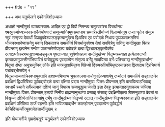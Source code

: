 +++
title = "१९"

+++
अथ चतुर्थप्रश्ने एकोनविंशोऽध्यायः

अथातो नान्दीमुखं
व्याख्यास्यामः आदित एव द्वौ विप्रौ निमन्त्र्य चतुरवरांश्च
पित्रर्थानथ श्मस्रुकर्माभ्यञ्जनस्नानैर्यथोपपादं
सम्पूज्याग्निमुपसमाधाय
सम्परिस्तीर्याज्यं विलाप्योत्पूय दध्ना घृतेन
संयुत्य स्रुवं सम्मृज्य देवार्थौ विप्रावुपवेश्यालङ्कृत्यानुदेश्य
द्विःपवित्र एव यवोदकं निधाय पुष्पफलाक्षतमिश्रं भोजनस्थानेष्वासनेषु यवान्
सिकताश्च सम्प्रकीर्य पित्रर्थानुपवेश्य तेषां सपवित्रेषु पाणिषु
नान्दीमुखाः पितरः प्रीयन्ताम् इत्यनेन मन्त्रेण
पात्रान्तरेणोपहत्य यवोदकं दत्वा द्विरथालङ्कृत्यैवमेव
दत्वाऽग्नौकरणमनुज्ञाप्यालङ्कृत्य पृषदाज्यात् स्रुवेणोपहत्य
नान्दीमुखेभ्यः पितृभ्यस्स्वाहा इत्येतावदग्नौ
कृत्वाऽन्नमुपस्तीर्णाभिघारितं
पात्रेषूद्धृत्य पृषदाज्येन संसृज्य दर्भेषु सादयित्वा
दर्भैः प्रतिच्छाद्य नान्दीमुखार्थानां पितॄणां क्षेष्ठा
अमुत्रामुष्मिन् लोके इति मन्त्रमूह्याभिमृश्य
विप्रेभ्यो द्विरुपस्तीर्याभिमृष्टस्यान्नस्य द्विरवदाय
द्विरभिघार्य यथावद्भोजयेत् १  
पितृसामान्यवाचिस्वधायुक्तानि
ब्रह्माण्यभिश्राव्य भुक्तवत्स्वाचान्तेषूपलिप्याशयेषु दध्योदनं
सम्प्रकीर्य सङ्क्षाळनेन प्रदक्षिणं द्विःपरिषिच्य पूर्ववद्यबोदकं दत्वा
दक्षिणां प्रदाय नान्दीमुखाः पितरः प्रीयन्ताम् इति
वाचयित्वाऽभिवाद्य स्वधायै स्थाने
सर्वैस्समानं दक्षिणं जानुं निपात्य सव्यमुद्धृत्य
जपति इडा देवहूः इत्यान्तादनुवाकस्य जपित्वा नान्दीमुखाः पितरः
प्रीयन्ताम् इत्यपो निनीय ब्राह्मणानुत्थाप्य प्रसाद्य संसाद्य
प्रदक्षिणीकृत्य शेषमनुज्ञाप्य देवतां च विसृज्य दक्षिणेनाग्निं
प्रागग्रेषु दर्भेषु नान्दीमुखेभ्यः पितृभ्यो दद्यात् नान्दीमुखेभ्यः
पितृभ्यस्स्वाहा इति सङ्क्षाळनेन प्रदक्षिणं परिषिच्य ऊर्जं वहन्तीः इति
भाविजयाद्यर्थेन कालहोमान् पृषदाज्येन पूर्ववद्धोमं
केचिदिच्छन्तीत्युक्तमेतन्नान्दीमुखम्
२  

इति बोधायनीये गृह्यशेषसूत्रे चतुर्थप्रश्ने एकोनविंशोऽध्यायः
